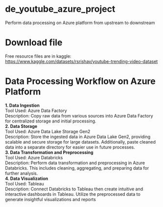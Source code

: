 # de_youtube_azure_project
Perform data processing on Azure platform from upstream to downstream

# Download file
Free resource files are in kaggle: https://www.kaggle.com/datasets/rsrishav/youtube-trending-video-dataset

# Data Processing Workflow on Azure Platform
**1. Data Ingestion**\
Tool Used: Azure Data Factory\
Description: Copy raw data from various sources into Azure Data Factory for centralized storage and initial processing.\
**2. Data Storage**\
Tool Used: Azure Data Lake Storage Gen2\
Description: Store the ingested data in Azure Data Lake Gen2, providing scalable and secure storage for large datasets. Additionally, paste cleaned data into a separate directory for easier use in future processes.\
**3. Data Transformation and Preprocessing**\
Tool Used: Azure Databricks\
Description: Perform data transformation and preprocessing in Azure Databricks. This includes cleaning, aggregating, and preparing data for further analysis.\
**4. Data Visualization**\
Tool Used: Tableau\
Description: Connect Databricks to Tableau then create intuitive and interactive dashboards in Tableau. Utilize the preprocessed data to generate insightful visualizations and reports
